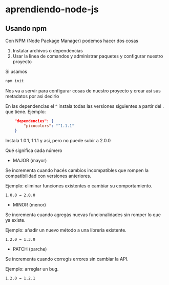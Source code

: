 # aprendiendo-node-js

## Usando npm

Con NPM (Node Package Manager) podemos hacer dos cosas
1. Instalar archivos o dependencias
2. Usar la linea de comandos y administrar paquetes y configurar nuestro proyecto

Si usamos

```bash
npm init
```

Nos va a servir para configurar cosas de nuestro proyecto y crear asi sus metadatos por asi decirlo

En las dependencias el ^ instala todas las versiones siguientes a partir del . que tiene.
Ejemplo:

```json
    "dependencies": {
        "picocolors": "^1.1.1"
    }
```

Instala 1.0.1, 1.1.1 y asi, pero no puede subir a 2.0.0

Qué significa cada número

- MAJOR (mayor)

Se incrementa cuando hacés cambios incompatibles que rompen la compatibilidad con versiones anteriores.

Ejemplo: eliminar funciones existentes o cambiar su comportamiento.


```
1.0.0 → 2.0.0
```

- MINOR (menor)

Se incrementa cuando agregás nuevas funcionalidades sin romper lo que ya existe.

Ejemplo: añadir un nuevo método a una librería existente.

```
1.2.0 → 1.3.0
```

- PATCH (parche)

Se incrementa cuando corregís errores sin cambiar la API.

Ejemplo: arreglar un bug.

```
1.2.0 → 1.2.1
```